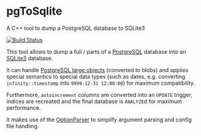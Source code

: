 # pgToSqlite
A C++ tool to dump a PostgreSQL database to SQLite3

[![Build Status](https://travis-ci.org/BGO-OD/pgToSqlite.svg?branch=master)](https://travis-ci.org/BGO-OD/pgToSqlite)

This tool allows to dump a full / parts of a [PostgreSQL](https://www.postgresql.org/) database into an [SQLite3](https://www.sqlite.org/) database.

It can handle [PostgreSQL large objects](https://www.postgresql.org/docs/12/largeobjects.html) (converted to blobs) and applies special semantics to special data types (such as dates, e.g. converting `infinity::timestamp` into `9999-12-31 12:00:00`) for maximum compatibility.

Furthermore, `autoincrement` columns are converted into an `UPDATE` trigger, indices are recreated and the final database is `ANALYZE`d for maximum performance.

It makes use of the [OptionParser](https://github.com/BGO-OD/OptionParser) to simplify argument parsing and config file handling.
